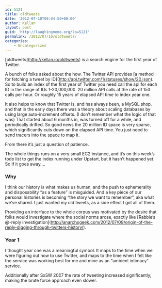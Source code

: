 ```yaml
---
id: 5121
title: oldtweets
date: '2012-07-10T09:04:50+00:00'
author: Kellan
layout: post
guid: 'http://laughingmeme.org/?p=5121'
permalink: /2012/07/10/oldtweets/
categories:
    - Uncategorized
---
```


\[oldtweets\](http://kellan.io/oldtweets) is a search engine for the first year of Twitter.

A bunch of folks asked about the how. The Twitter API provides \[a method for fetching a tweet by ID\](http://api.twitter.com/1/statuses/show/20.json). So to build an index of the first year of Twitter you need call the api for each ID in the range of IDs 1-20,000,000. 20 million API calls at the rate of 150 calls per hour. Or roughly 15 years of elapsed API time to index year one.

It also helps to know that Twitter is, and has always been, a MySQL shop, and that in the early days there was a theory about scaling databases by using large auto-increment offsets. (I don’t remember what the logic of that was) That started about 6 months in, was turned off for a while, and periodically drifted. So good news the 20 million ID space is very sparse, which significantly cuts down on the elapsed API time. You just need to send tracers into the space to map it.

From there it’s just a question of patience.

The whole things runs on a very small EC2 instance, and it’s on this week’s todo list to get the index running under Upstart, but it hasn’t happened yet. So if it goes away….

### Why

I think our history is what makes us human, and the push to ephemerality and disposability “as a feature” is misguided. And a key piece of our personal histories is becoming “the story we want to remember”, aka what we’ve shared. I just wanted my old tweets, as a side effect I got all of them.

Providing an interface to the whole corpus was motivated by the desire that folks would investigate where the social norms arose, exactly like \[Rabble’s @-reply investigation\](http://anarchogeek.com/2012/07/09/origin-of-the-reply-digging-through-twitters-history/).

### Year 1

I thought year one was a meaningful symbol. It maps to the time when we were figuring out how to use Twitter, and maps to the time when I felt like the service was working best for me and mine as an “ambient intimacy” service.

Additionally after SxSW 2007 the rate of tweeting increased significantly, making the brute force approach even slower.